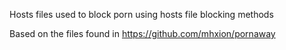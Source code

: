 Hosts files used to block porn using hosts file blocking methods

Based on the files found in https://github.com/mhxion/pornaway